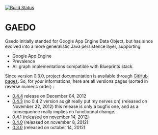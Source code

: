 [![Build Status](https://buildhive.cloudbees.com/job/Riduidel/job/gaedo/badge/icon)](https://buildhive.cloudbees.com/job/Riduidel/job/gaedo/)

GAEDO
=====

Gaedo initially standed for Google App Engine Data Object, but has since evolved into a more generalistic Java persistence layer, supporting

* Google App Engine
* Prevalence
* All graph implementations compatible with Blueprints stack.

Since version 0.3.0, project documentation is available through [GitHub pages][1]. So, for your informations, here are all versions pages (sorted in reverse numeric order) : 

 * [0.4.4][7] release on December 04, 2012
 * [0.4.3][4] (no 0.4.2 version as git really put my nerves on) (released on November 22, 2012) this release is only a bugfix one, and as a consequence really implies no functionnal change.
 * [0.4.1][5] (released on november 14, 2012)
 * [0.4.0][6] (released on november 8, 2012)
 * [0.3.0][7] (released on october 14, 2012)


  [1]: http://pages.github.com/
  [3]: http://riduidel.github.com/gaedo/site/0.4.1/
  [4]: http://riduidel.github.com/gaedo/site/0.4.1/
  [5]: http://riduidel.github.com/gaedo/site/0.4.1/
  [6]: http://riduidel.github.com/gaedo/site/0.4.0/
  [7]: http://riduidel.github.com/gaedo/site/0.3.0/